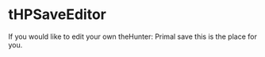 # tHPSaveEditor
If you would like to edit your own theHunter: Primal save this is the place for you.
